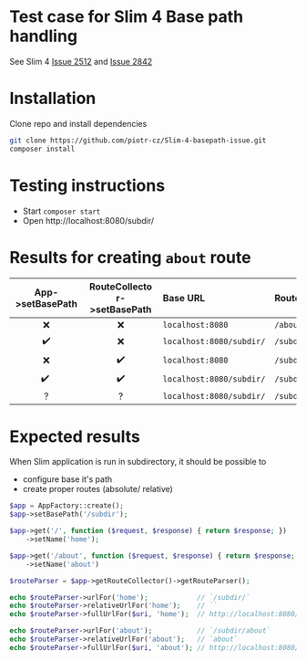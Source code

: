 # Test case for Slim 4 Base path handling
See Slim 4 [Issue 2512](https://github.com/slimphp/Slim/issues/2512) and [Issue 2842](https://github.com/slimphp/Slim/issues/2842)


# Installation

Clone repo and install dependencies
```sh
git clone https://github.com/piotr-cz/Slim-4-basepath-issue.git
composer install
```


# Testing instructions

- Start `composer start`
- Open http://localhost:8080/subdir/


# Results for creating `about` route

App->setBasePath | RouteCollector->setBasePath | Base URL                 | RouteParser::urlFor    | RouteParser::relativeUrlFor
:---------------:|:---------------------------:|:-------------------------|:-----------------------|:---------------------------
 ❌               | ❌                           | `localhost:8080`         | `/about`               | `/about`
 ✔️               | ❌                           | `localhost:8080/subdir/` | `/subdir/about`        | `/subdir/about`
 ❌               |️ ️✔️ ️                          | `localhost:8080`         | `/subdir/about`        | `/about`
 ✔️  ️             | ✔️                           | `localhost:8080/subdir/` | `/subdir/subdir/about` | `/subdir/about`
 ?               | ?                           | `localhost:8080/subdir/` | `/subdir/about`        | `about`


# Expected results

When Slim application is run in subdirectory, it should be possible to
- configure base it's path
- create proper routes (absolute/ relative)

```php
$app = AppFactory::create();
$app->setBasePath('/subdir');

$app->get('/', function ($request, $response) { return $response; })
    ->setName('home');

$app->get('/about', function ($request, $response) { return $response; })
    ->setName('about')

$routeParser = $app->getRouteCollector()->getRouteParser();

echo $routeParser->urlFor('home');            // `/subdir/`
echo $routeParser->relativeUrlFor('home');    // ``
echo $routeParser->fullUrlFor($uri, 'home');  // http://localhost:8080/subdir/

echo $routeParser->urlFor('about');           // `/subdir/about`
echo $routeParser->relativeUrlFor('about');   // `about`
echo $routeParser->fullUrlFor($uri, 'about'); // http://localhost:8080/subdir/about
```

